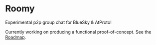 # Roomy

Experimental p2p group chat for BlueSky & AtProto!

Currently working on producing a functional proof-of-concept. See the
[Roadmap](https://github.com/orgs/muni-town/projects/8/views/4).
